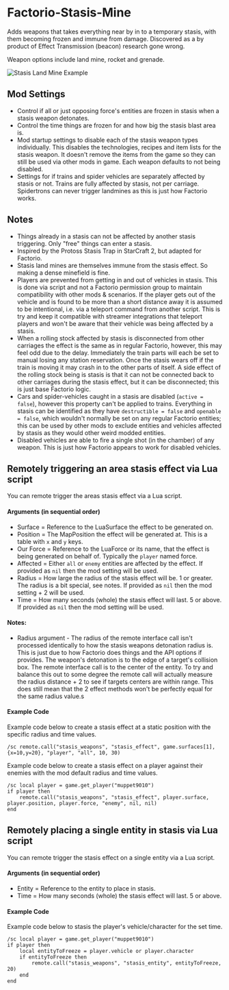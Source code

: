 # Factorio-Stasis-Mine
Adds weapons that takes everything near by in to a temporary stasis, with them becoming frozen and immune from damage. Discovered as a by product of Effect Transmission (beacon) research gone wrong.

Weapon options include land mine, rocket and grenade.

![Stasis Land Mine Example](https://media.giphy.com/media/feaLga7G7lBaGcluQt/giphy.gif)



Mod Settings
------------

- Control if all or just opposing force's entities are frozen in stasis when a stasis weapon detonates.
- Control the time things are frozen for and how big the stasis blast area is.
- Mod startup settings to disable each of the stasis weapon types individually. This disables the technologies, recipes and item lists for the stasis weapon. It doesn't remove the items from the game so they can still be used via other mods in game. Each weapon defaults to not being disabled.
- Settings for if trains and spider vehicles are separately affected by stasis or not. Trains are fully affected by stasis, not per carriage. Spidertrons can never trigger landmines as this is just how Factorio works.



Notes
-----

- Things already in a stasis can not be affected by another stasis triggering. Only "free" things can enter a stasis.
- Inspired by the Protoss Stasis Trap in StarCraft 2, but adapted for Factorio.
- Stasis land mines are themselves immune from the stasis effect. So making a dense minefield is fine.
- Players are prevented from getting in and out of vehicles in stasis. This is done via script and not a Factorio permission group to maintain compatibility with other mods & scenarios. If the player gets out of the vehicle and is found to be more than a short distance away it is assumed to be intentional, i.e. via a teleport command from another script. This is try and keep it compatible with streamer integrations that teleport players and won't be aware that their vehicle was being affected by a stasis.
- When a rolling stock affected by stasis is disconnected from other carriages the effect is the same as in regular Factorio, however, this may feel odd due to the delay. Immediately the train parts will each be set to manual losing any station reservation. Once the stasis wears off if the train is moving it may crash in to the other parts of itself. A side effect of the rolling stock being is stasis is that it can not be connected back to other carriages during the stasis effect, but it can be disconnected; this is just base Factorio logic.
- Cars and spider-vehicles caught in a stasis are disabled (`active = false`), however this property can't be applied to trains. Everything in stasis can be identified as they have `destructible = false` and `openable = false`, which wouldn't normally be set on any regular Factorio entities; this can be used by other mods to exclude entities and vehicles affected by stasis as they would other weird modded entities.
- Disabled vehicles are able to fire a single shot (in the chamber) of any weapon. This is just how Factorio appears to work for disabled vehicles.



Remotely triggering an area stasis effect via Lua script
---------------------------------------------

You can remote trigger the areas stasis effect via a Lua script.

#### Arguments (in sequential order)

- Surface = Reference to the LuaSurface the effect to be generated on.
- Position = The MapPosition the effect will be generated at. This is a table with `x` and `y` keys.
- Our Force = Reference to the LuaForce or its name, that the effect is being generated on behalf of. Typically the `player` named force.
- Affected = Either `all` or `enemy` entities are affected by the effect. If provided as `nil` then the mod setting will be used.
- Radius = How large the radius of the stasis effect will be. 1 or greater. The radius is a bit special, see notes. If provided as `nil` then the mod setting + 2 will be used.
- Time = How many seconds (whole) the stasis effect will last. 5 or above. If provided as `nil` then the mod setting will be used.

#### Notes:

- Radius argument - The radius of the remote interface call isn't processed identically to how the stasis weapons detonation radius is. This is just due to how Factorio does things and the API options if provides. The weapon's detonation is to the edge of a target's collision box. The remote interface call is to the center of the entity. To try and balance this out to some degree the remote call will actually measure the radius distance + 2 to see if targets centers are within range. This does still mean that the 2 effect methods won't be perfectly equal for the same radius value.s

#### Example Code

Example code below to create a stasis effect at a static position with the specific radius and time values.

```
/sc remote.call("stasis_weapons", "stasis_effect", game.surfaces[1], {x=10,y=20}, "player", "all", 10, 30)
```

Example code below to create a stasis effect on a player against their enemies with the mod default radius and time values.

```
/sc local player = game.get_player("muppet9010")
if player then
    remote.call("stasis_weapons", "stasis_effect", player.surface, player.position, player.force, "enemy", nil, nil)
end
```



Remotely placing a single entity in stasis via Lua script
---------------------------------------------

You can remote trigger the stasis effect on a single entity via a Lua script.

#### Arguments (in sequential order)

- Entity = Reference to the entity to place in stasis.
- Time = How many seconds (whole) the stasis effect will last. 5 or above.

#### Example Code

Example code below to stasis the player's vehicle/character for the set time.

```
/sc local player = game.get_player("muppet9010")
if player then
    local entityToFreeze = player.vehicle or player.character
    if entityToFreeze then
        remote.call("stasis_weapons", "stasis_entity", entityToFreeze, 20)
    end
end
```

